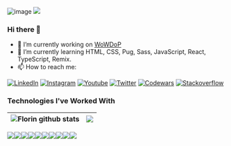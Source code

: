 ![image](https://user-images.githubusercontent.com/10077676/196818944-ffa9a261-a70f-4d84-9315-4e2863bfa7d8.png)
![](https://komarev.com/ghpvc/?username=florin-bizgan)
### Hi there 👋
- 🔭 I’m currently working on [WoWDoP](https://wowdop.com/)
- 🌱 I’m currently learning HTML, CSS, Pug, Sass, JavaScript, React, TypeScript, Remix.
- 📫 How to reach me:

[![LinkedIn](https://img.shields.io/badge/linkedin-%230077B5.svg?style=for-the-badge&logo=linkedin&logoColor=white)](https://www.linkedin.com/in/florin-bizgan-262994239/)
[![Instagram](https://img.shields.io/badge/Instagram-E4405F?style=for-the-badge&logo=instagram&logoColor=white)](https://www.instagram.com/bnuflorin/)
[![Youtube](https://img.shields.io/badge/YouTube-FF0000?style=for-the-badge&logo=youtube&logoColor=white)](#)
[![Twitter](https://img.shields.io/badge/twitter-blue?style=for-the-badge&logo=twitter&logoColor=white)](https://twitter.com/bnuflorin)
[![Codewars](https://img.shields.io/badge/codewars-71717a?style=for-the-badge&logo=codewars&logoColor=orange)](#)
[![Stackoverflow](https://img.shields.io/badge/stackoverflow-grey?style=for-the-badge&logo=stackoverflow&logoColor=orange)](#)

<!--
**florin-bizgan/florin-bizgan** is a ✨ _special_ ✨ repository because its README.md (this file) appears on your GitHub profile.

Here are some ideas to get you started:

- 🔭 I’m currently working on ...
- 🌱 I’m currently learning ...
- 👯 I’m looking to collaborate on ...
- 🤔 I’m looking for help with ...
- 💬 Ask me about ...
- 📫 How to reach me: ...
- 😄 Pronouns: ...
- ⚡ Fun fact: ...
-->

### Technologies I've Worked With
| <img align="center" src="https://github-readme-stats.vercel.app/api?username=florin-bizgan&show_icons=true&count_private=true&theme=buefy&hide_border=true" alt="Florin github stats" />  | <img align="center" src="https://github-readme-stats.vercel.app/api/top-langs/?username=florin-bizgan&layout=compact&theme=buefy&hide_border=true" /> |
|-------|-------|

<div style="display: flex">
  
<img src="https://img.shields.io/badge/React-20232A?style=for-the-badge&logo=react&logoColor=61DAFB"/>
  
<img src="https://img.shields.io/badge/Next-black?style=for-the-badge&logo=next.js&logoColor=white"/>
  
<img src="https://img.shields.io/badge/TypeScript-20232A?style=for-the-badge&logo=typescript&logoColor=white"/>
  
<img src="https://img.shields.io/badge/remix-black?style=for-the-badge&logo=remix&logoColor=white"/>
  
<img src="https://img.shields.io/badge/firebase-black?style=for-the-badge&logo=firebase&logoColor=yellow"/>

<img src="https://img.shields.io/badge/HTML5-E34F26?style=for-the-badge&logo=html5&logoColor=white"/>

<img src="https://img.shields.io/badge/CSS3-1572B6?style=for-the-badge&logo=css3&logoColor=white"/>

<img src="https://img.shields.io/badge/JavaScript-323330?style=for-the-badge&logo=javascript&logoColor=F7DF1E"/>
  
<img src="https://img.shields.io/badge/sass-1572B6?style=for-the-badge&logo=sass&logoColor=pink"/>
  
<img src="https://img.shields.io/badge/PUG-E34F26?style=for-the-badge&logo=PUG&logoColor=white"/>
  
    
</div>

